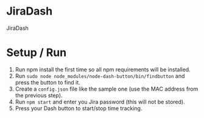 # JiraDash
JiraDash

# Setup / Run

1. Run npm install the first time so all npm requirements will be installed.
2. Run `sudo node node_modules/node-dash-button/bin/findbutton` and press the button to find it.
3. Create a `config.json` file like the sample one (use the MAC address from the previous step).
4. Run `npm start` and enter you Jira password (this will not be stored).
5. Press your Dash button to start/stop time tracking.
